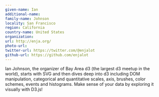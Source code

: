 ```yaml
---
given-name: Ian 	
additional-name: 
family-name: Johnson
locality: San Francisco
region: California
country-name: United States
organization: 
url: http://enja.org/
photo-url: 
twitter-url: https://twitter.com/@enjalot
github-url: https://github.com/enjalot 
---
```

Ian Johnson, the organizer of Bay Area d3 (the largest d3 meetup in the world), starts with SVG and then dives deep into d3 including DOM manipulation, categorical and quantitative scales, axis, brushes, color schemes, events and histograms. Make sense of your data by exploring it visually with D3.js!
